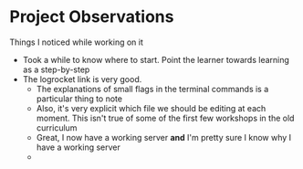 # Project Observations

Things I noticed while working on it

- Took a while to know where to start. Point the learner towards learning as a step-by-step
- The logrocket link is very good.
  - The explanations of small flags in the terminal commands is a particular thing to note
  - Also, it's very explicit which file we should be editing at each moment. This isn't true of some of the first few workshops in the old curriculum
  - Great, I now have a working server **and** I'm pretty sure I know why I have a working server
  - 
